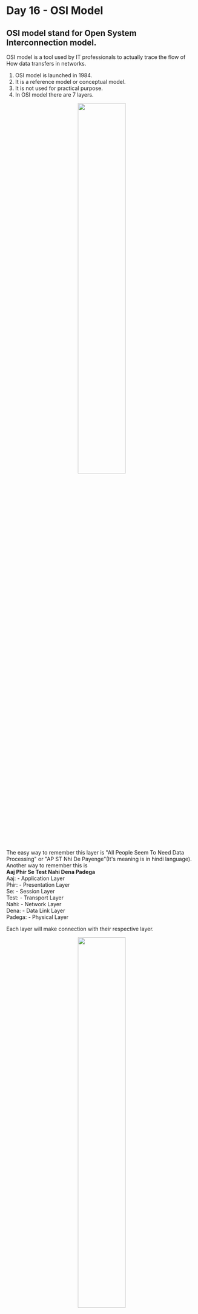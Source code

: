 # Day 16 - OSI Model

## OSI model stand for Open System Interconnection model.
OSI model is a tool used by IT professionals to actually trace the flow of How data transfers in networks.<br>
1. OSI model is launched in 1984.
2. It is a reference model or conceptual model.
3. It is not used for practical purpose.
4. In OSI model there are 7 layers. 
<p align="center">
 <img src="https://github.com/dubeyshubham786/90daysofdevops/blob/main/images/osi-model-7-layers-1.png" alt="" width="50%" height="50%" />
</p>

The easy way to remember this layer is "All People Seem To Need Data Processing" or "AP ST Nhi De Payenge"(It's meaning is in hindi language).
Another way to remember this is <br>
<strong>Aaj Phir Se Test Nahi Dena Padega</strong><br>
Aaj: - Application Layer<br>
Phir: - Presentation Layer<br>
Se: - Session Layer<br>
Test: - Transport Layer<br>
Nahi:  - Network Layer<br>
Dena: - Data Link Layer<br>
Padega: - Physical Layer<br>

Each layer will make connection with their respective layer.

<p align="center">
  <img src="https://github.com/dubeyshubham786/90daysofdevops/blob/main/images/OSI%20connection.png" alt="" width="50%" height="50%" />
 </p>

The Data Link Layer is divided into two parts. That is:<br>
<strong>A. Logical Link Layer</strong><br><strong>B. Media Access Control</strong>

Working of each layer in OSI model.
<p align="center">
  <img src="https://github.com/dubeyshubham786/90daysofdevops/blob/main/images/OSI%20working%20of%20each%20layer.png" alt="Woking of each layer in OSI model" width="50%" height="50%"/>
  </p>

Remember that 
1. Error detection happend in Data Link Layer
2. Encryption and Decryption happend in Presentation Layer.


## Presentation Data Unit
<p align="center">
 <img src="https://github.com/dubeyshubham786/90daysofdevops/blob/main/images/OSI%20model%20Data%20Transfer.png" alt="OSI model data transfer" width="50%" height="50%"/>
 </p>
 
 In every layer data is been transferred.<br>
 Remember that
 1. In Physical layer data is transferred in Bits format.
 2. In Data Link Layer data is transferred in Frames.
 3. In Network Layer data is transferred in the form of Packets.
 4. In Transport Layer data is transferred in the form of Segments.
 5. While in Session, Presentation and Application Layer data is been transferred in the form of Data only.
 
 ## Devices working in each layer
 <p align="center">
 <img src="https://github.com/dubeyshubham786/90daysofdevops/blob/main/images/OSI%20model%20devices%20used.png" alt="OSI model devices used" width="50%" height="50%"/>
 </p>
 
## ADDRESSES USED IN EACH LAYER
<p align="center">
 <img src="https://github.com/dubeyshubham786/90daysofdevops/blob/main/images/OSI%20model%20address%20used.png" alt="Addresses used in each layer of OSI model" width="50%" height="50%"/>
 </p>
 
## PROTOCOLS USED IN EACH LAYER
<p align="center">
 <img src="https://github.com/dubeyshubham786/90daysofdevops/blob/main/images/OSI%20protocols.png" alt="Protocols used in each layer of OSI model" width="50%" height="50%"/>
 </p>





### Resources
1. <a href="https://www.youtube.com/watch?v=mBC8UZEvPh4&t=521s&ab_channel=AroraEducator">Complete OSI model in Detail</a>
2. <a href="https://www.youtube.com/watch?v=mBC8UZEvPh4&ab_channel=AroraEducator">OSI model in Detail</a>
3. <a href="https://www.youtube.com/watch?v=Dppl6iA2G8Q&t=1s&ab_channel=TechnicalGuftgu">Technical Guftgu video on OSI model</a>
4. <a href="https://github.com/MichaelCade/90DaysOfDevOps/blob/main/Days/day22.md">OSI Model</a>

